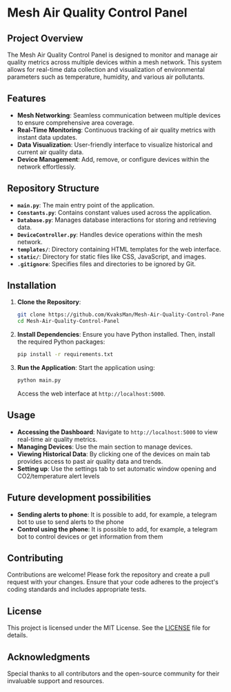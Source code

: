 # Mesh Air Quality Control Panel

## Project Overview

The Mesh Air Quality Control Panel is designed to monitor and manage air quality metrics across multiple devices within a mesh network. This system allows for real-time data collection and visualization of environmental parameters such as temperature, humidity, and various air pollutants.

## Features

- **Mesh Networking**: Seamless communication between multiple devices to ensure comprehensive area coverage.
- **Real-Time Monitoring**: Continuous tracking of air quality metrics with instant data updates.
- **Data Visualization**: User-friendly interface to visualize historical and current air quality data.
- **Device Management**: Add, remove, or configure devices within the network effortlessly.

## Repository Structure

- **`main.py`**: The main entry point of the application.
- **`Constants.py`**: Contains constant values used across the application.
- **`Database.py`**: Manages database interactions for storing and retrieving data.
- **`DeviceController.py`**: Handles device operations within the mesh network.
- **`templates/`**: Directory containing HTML templates for the web interface.
- **`static/`**: Directory for static files like CSS, JavaScript, and images.
- **`.gitignore`**: Specifies files and directories to be ignored by Git.

## Installation

1. **Clone the Repository**:
   ```bash
   git clone https://github.com/KvaksMan/Mesh-Air-Quality-Control-Panel.git
   cd Mesh-Air-Quality-Control-Panel
   ```

2. **Install Dependencies**:
   Ensure you have Python installed. Then, install the required Python packages:
   ```bash
   pip install -r requirements.txt
   ```

3. **Run the Application**:
   Start the application using:
   ```bash
   python main.py
   ```

   Access the web interface at `http://localhost:5000`.

## Usage

- **Accessing the Dashboard**: Navigate to `http://localhost:5000` to view real-time air quality metrics.
- **Managing Devices**: Use the main section to manage devices.
- **Viewing Historical Data**: By clicking one of the devices on main tab provides access to past air quality data and trends.
- **Setting up**: Use the settings tab to set automatic window opening and CO2/temperature alert levels

## Future development possibilities
- **Sending alerts to phone**: It is possible to add, for example, a telegram bot to use to send alerts to the phone
- **Control using the phone**: It is possible to add, for example, a telegram bot to control devices or get information from them

## Contributing

Contributions are welcome! Please fork the repository and create a pull request with your changes. Ensure that your code adheres to the project's coding standards and includes appropriate tests.

## License

This project is licensed under the MIT License. See the [LICENSE](LICENSE) file for details.

## Acknowledgments

Special thanks to all contributors and the open-source community for their invaluable support and resources.


